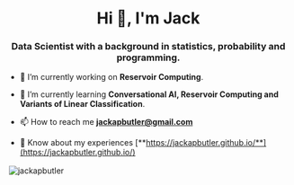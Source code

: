 <h1 align="center">Hi 👋, I'm Jack</h1>

<h3 align="center">Data Scientist with a background in statistics, probability and programming.</h3>

- 🔭 I’m currently working on **Reservoir Computing**.

- 🌱 I’m currently learning **Conversational AI, Reservoir Computing and Variants of Linear Classification**.

- 📫 How to reach me **jackapbutler@gmail.com**

- 📄 Know about my experiences [**https://jackapbutler.github.io/**](https://jackapbutler.github.io/)

<p>&nbsp;<img align="center" src="https://github-readme-stats.vercel.app/api?username=jackapbutler&show_icons=true&locale=en" alt="jackapbutler" /></p>

